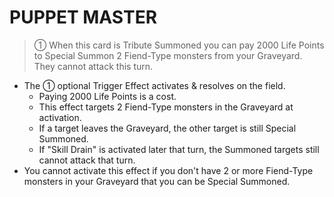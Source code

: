# PUPPET MASTER

> ① When this card is Tribute Summoned you can pay 2000 Life Points to Special Summon 2 Fiend-Type monsters from your Graveyard. They cannot attack this turn.

*   The ① optional Trigger Effect activates & resolves on the field.
    *   Paying 2000 Life Points is a cost.
    *   This effect targets 2 Fiend-Type monsters in the Graveyard at activation.
    *   If a target leaves the Graveyard, the other target is still Special Summoned.
    *   If "Skill Drain" is activated later that turn, the Summoned targets still cannot attack that turn.
*   You cannot activate this effect if you don't have 2 or more Fiend-Type monsters in your Graveyard that you can be Special Summoned.
